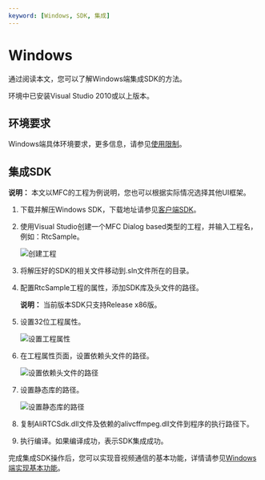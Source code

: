 ```yaml
---
keyword: [Windows, SDK, 集成]
---
```


# Windows

通过阅读本文，您可以了解Windows端集成SDK的方法。

环境中已安装Visual Studio 2010或以上版本。

## 环境要求

Windows端具体环境要求，更多信息，请参见[使用限制](/cn.zh-CN/产品简介/使用限制.md)。

## 集成SDK

**说明：** 本文以MFC的工程为例说明，您也可以根据实际情况选择其他UI框架。

1.  下载并解压Windows SDK，下载地址请参见[客户端SDK](/cn.zh-CN/SDK参考/SDK下载.md)。

2.  使用Visual Studio创建一个MFC Dialog based类型的工程，并输入工程名，例如：RtcSample。

    ![创建工程](https://static-aliyun-doc.oss-accelerate.aliyuncs.com/assets/img/zh-CN/7395348951/p58822.png)

3.  将解压好的SDK的相关文件移动到.sln文件所在的目录。

4.  配置RtcSample工程的属性，添加SDK库及头文件的路径。

    **说明：** 当前版本SDK只支持Release x86版。

5.  设置32位工程属性。

    ![设置工程属性](https://static-aliyun-doc.oss-accelerate.aliyuncs.com/assets/img/zh-CN/7395348951/p128157.png)

6.  在工程属性页面，设置依赖头文件的路径。

    ![设置依赖头文件的路径](https://static-aliyun-doc.oss-accelerate.aliyuncs.com/assets/img/zh-CN/8395348951/p128160.png)

7.  设置静态库的路径。

    ![设置静态库的路径](https://static-aliyun-doc.oss-accelerate.aliyuncs.com/assets/img/zh-CN/8395348951/p128161.png)

8.  复制AliRTCSdk.dll文件及依赖的alivcffmpeg.dll文件到程序的执行路径下。

9.  执行编译。如果编译成功，表示SDK集成成功。


完成集成SDK操作后，您可以实现音视频通信的基本功能，详情请参见[Windows端实现基本功能](/cn.zh-CN/快速入门/实现基本功能/Windows.md)。

